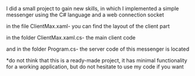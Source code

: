 I did a small project to gain new skills, in which I implemented a simple messenger using the C# language and a web connection socket

in the file ClientMax.xaml- you can find the layout of the client part

in the folder ClientMax.xaml.cs- the main client code

and in the folder Program.cs- the server code of this messenger is located

*do not think that this is a ready-made project, it has minimal functionality for a working application, but do not hesitate to use my code if you want
